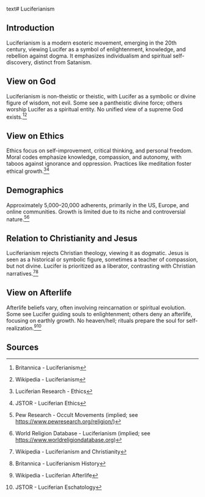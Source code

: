 text# Luciferianism
## Introduction
Luciferianism is a modern esoteric movement, emerging in the 20th century, viewing Lucifer as a symbol of enlightenment, knowledge, and rebellion against dogma. It emphasizes individualism and spiritual self-discovery, distinct from Satanism.
## View on God
Luciferianism is non-theistic or theistic, with Lucifer as a symbolic or divine figure of wisdom, not evil. Some see a pantheistic divine force; others worship Lucifer as a spiritual entity. No unified view of a supreme God exists.[^41][^42]
## View on Ethics
Ethics focus on self-improvement, critical thinking, and personal freedom. Moral codes emphasize knowledge, compassion, and autonomy, with taboos against ignorance and oppression. Practices like meditation foster ethical growth.[^43][^44]
## Demographics
Approximately 5,000–20,000 adherents, primarily in the US, Europe, and online communities. Growth is limited due to its niche and controversial nature.[^45][^46]
## Relation to Christianity and Jesus
Luciferianism rejects Christian theology, viewing it as dogmatic. Jesus is seen as a historical or symbolic figure, sometimes a teacher of compassion, but not divine. Lucifer is prioritized as a liberator, contrasting with Christian narratives.[^47][^48]
## View on Afterlife
Afterlife beliefs vary, often involving reincarnation or spiritual evolution. Some see Lucifer guiding souls to enlightenment; others deny an afterlife, focusing on earthly growth. No heaven/hell; rituals prepare the soul for self-realization.[^49][^50]
## Sources
[^41]: Britannica - Luciferianism[](https://www.britannica.com/topic/Luciferianism)
[^42]: Wikipedia - Luciferianism[](https://en.wikipedia.org/wiki/Luciferianism)
[^43]: Luciferian Research - Ethics[](https://www.luciferianresearch.org/ethics)
[^44]: JSTOR - Luciferian Ethics[](https://www.jstor.org/stable/3260517)
[^45]: Pew Research - Occult Movements (implied; see https://www.pewresearch.org/religion/)
[^46]: World Religion Database - Luciferianism (implied; see https://www.worldreligiondatabase.org)
[^47]: Wikipedia - Luciferianism and Christianity[](https://en.wikipedia.org/wiki/Luciferianism#Christianity)
[^48]: Britannica - Luciferianism History[](https://www.britannica.com/topic/Luciferianism)
[^49]: Wikipedia - Luciferian Afterlife[](https://en.wikipedia.org/wiki/Luciferianism#Afterlife)
[^50]: JSTOR - Luciferian Eschatology[](https://www.jstor.org/stable/3260518)
